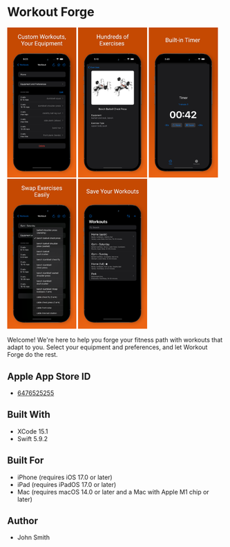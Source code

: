 # Workout Forge

<img src="https://github.com/JohnSmithCoder1/WorkoutForge/blob/main/Screenshots/screenshot_1.png" width="160"> <img src="https://github.com/JohnSmithCoder1/WorkoutForge/blob/main/Screenshots/screenshot_2.png" width="160"> <img src="https://github.com/JohnSmithCoder1/WorkoutForge/blob/main/Screenshots/screenshot_3.png" width="160"> <img src="https://github.com/JohnSmithCoder1/WorkoutForge/blob/main/Screenshots/screenshot_4.png" width="160"> <img src="https://github.com/JohnSmithCoder1/WorkoutForge/blob/main/Screenshots/screenshot_5.png" width="160">

Welcome! We're here to help you forge your fitness path with workouts that adapt to you. Select your equipment and preferences, and let Workout Forge do the rest.

## Apple App Store ID

* [6476525255](https://apps.apple.com/us/app/workout-forge/id6476525255)

## Built With

* XCode 15.1
* Swift 5.9.2

## Built For

* iPhone (requires iOS 17.0 or later)
* iPad (requires iPadOS 17.0 or later)
* Mac (requires macOS 14.0 or later and a Mac with Apple M1 chip or later)

## Author

* John Smith
